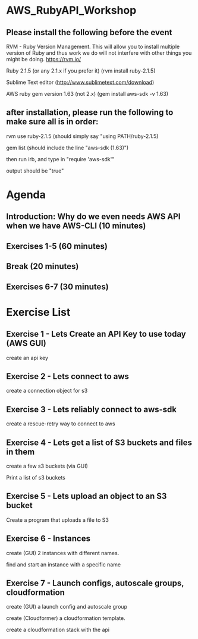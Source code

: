 # AWS_RubyAPI_Workshop

## Please install the following before the event

RVM - Ruby Version Management. This will allow you to install multiple version of Ruby and thus work we do will not interfere with other things you might be doing. https://rvm.io/

Ruby 2.1.5 (or any 2.1.x if you prefer it) (rvm install ruby-2.1.5)

Sublime Text editor (http://www.sublimetext.com/download)

AWS ruby gem version 1.63 (not 2.x) (gem install aws-sdk -v 1.63)

## after installation, please run the following to make sure all is in order:

rvm use ruby-2.1.5 (should simply say "using PATH/ruby-2.1.5)

gem list (should include the line "aws-sdk (1.63)")

then run irb, and type in "require 'aws-sdk'"

output should be "true"

# Agenda

## Introduction: Why do we even needs AWS API when we have AWS-CLI (10 minutes)
## Exercises 1-5 (60 minutes)
## Break (20 minutes)
## Exercises 6-7 (30 minutes)

# Exercise List

## Exercise 1 - Lets Create an API Key to use today (AWS GUI)
create an api key

## Exercise 2 - Lets connect to aws
create a connection object for s3

## Exercise 3 - Lets reliably connect to aws-sdk
create a rescue-retry way to connect to aws

## Exercise 4 - Lets get a list of S3 buckets and files in them
create a few s3 buckets (via GUI) 

Print a list of s3 buckets

## Exercise 5 - Lets upload an object to an S3 bucket

Create a program that uploads a file to S3

## Exercise 6 - Instances
create (GUI) 2 instances with different names. 

find and start an instance with a specific name

## Exercise 7 - Launch configs, autoscale groups, cloudformation
create (GUI) a launch config and autoscale group

create (Cloudformer) a cloudformation template.

create a cloudformation stack with the api
